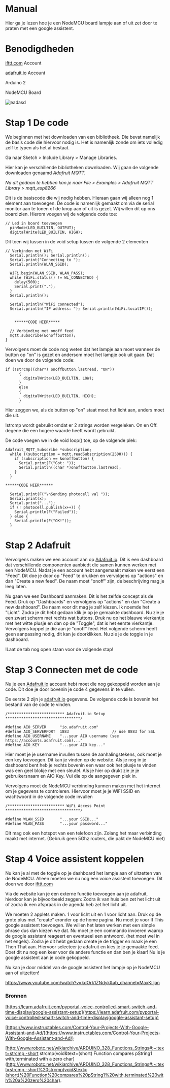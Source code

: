 # Manual

Hier ga je lezen hoe je een NodeMCU board lampje aan of uit zet door te praten met een google assistent.  

# Benodigdheden

[ifttt.com](http://ifttt.com) Account

[adafruit.io](http://adafruit.io) Account

Arduino 2 

NodeMCU Board

![eadasd](https://user-images.githubusercontent.com/58260542/96464476-26919900-1228-11eb-9c32-3b8806905fb2.jpg)



# Stap 1 De code

We beginnen met het downloaden van een bibliotheek. Die bevat namelijk de basis code die hiervoor nodig is. Het is namenlijk zonde om iets volledig zelf te typen als het  al bestaat.

Ga naar Sketch > Include Library > Manage Libraries. 

Hier kan je verschillende bibliotheken downloaden. Wij gaan de volgende downloaden genaamd *Adafruit MQTT.*

*Na dit gedaan te hebben kan je naar File > Examples > Adafruit MQTT Library > mqtt_esp8266*

Dit is de basiscode die wij nodig hebben. Hieraan gaan wij alleen nog 1 element aan toevoegen. De code is namenlijk gemaakt om via de serial monitor aan te tonen of de knop aan of uit is gezet. Wij willen dit op ons board zien. Hierom voegen wij de volgende code toe:

```arduino
// Led in board toevoegen
  pinMode(LED_BUILTIN, OUTPUT);
  digitalWrite(LED_BUILTIN, HIGH);
```

Dit toen wij tussen in de void setup tussen de volgende 2 elementen

```arduino
// Verbinden met WiFi
  Serial.println(); Serial.println();
  Serial.print("Connecting to ");
  Serial.println(WLAN_SSID);

  WiFi.begin(WLAN_SSID, WLAN_PASS);
  while (WiFi.status() != WL_CONNECTED) {
    delay(500);
    Serial.print(".");
  }
  Serial.println();

  Serial.println("WiFi connected");
  Serial.println("IP address: "); Serial.println(WiFi.localIP());

  
	******CODE HIER*****

  // Verbinding met onoff feed
  mqtt.subscribe(&onoffbutton);
}
```

Vervolgens moet de code nog weten dat het lampje aan moet wanneer de button op "on" is gezet en andersom moet het lampje ook uit gaan. Dat doen we door de volgende code:

```arduino
if (!strcmp((char*) onoffbutton.lastread, "ON"))
      {
        digitalWrite(LED_BUILTIN, LOW);
      }
      else
      {
        digitalWrite(LED_BUILTIN, HIGH);
      }
```

Hier zeggen we, als de button op "on" staat moet het licht aan, anders moet die uit.

!strcmp wordt gebruikt omdat er 2 strings worden vergeleken. On en Off. degene die een hogere waarde heeft wordt gebruikt.

De code voegen we in de void loop() toe, op de volgende plek:

```arduino
Adafruit_MQTT_Subscribe *subscription;
  while ((subscription = mqtt.readSubscription(2500))) {
    if (subscription == &onoffbutton) {
      Serial.print(F("Got: "));
      Serial.println((char *)onoffbutton.lastread);
    }
  }

******CODE HIER******

  Serial.print(F("\nSending photocell val "));
  Serial.print(x);
  Serial.print("...");
  if (! photocell.publish(x++)) {
    Serial.println(F("Failed"));
  } else {
    Serial.println(F("OK!"));
  }
```

# Stap 2 Adafruit

Vervolgens maken we een account aan op [Adafruit.io](http://adafruit.io). Dit is een dashboard dat verschillende componenten aanbiedt die samen kunnen werken met een NodeMCU. Nadat je een account hebt aangemaakt maken we eerst een "Feed". Dit doe je door op "Feed" te drukken en vervolgens op "actions" en dan "Create a new feed". De naam moet "onoff" zijn, de beschrijving mag je leeg laten.

Nu gaan we een Dashboard aanmaken. Dit is het zelfde concept als de Feed. Druk op "Dashboards" en vervolgens op "actions" en dan "Create a new dashboard". De naam voor dit mag je zelf kiezen. Ik noemde het "Licht". Zodra je dit hebt gedaan klik je op je gemaakte dashboard. Nu zie je een zwart scherm met rechts wat buttons. Druk nu op het blauwe vierkantje met het witte plusje en dan op de "Toggle", dat is het eerste vierkantje. Vervolgens koppel je die aan je "onoff" feed. Het volgende scherm heeft geen aanpassing nodig, dit kan je doorklikken. Nu zie je de toggle in je dashboard. 

!Laat de tab nog open staan voor de volgende stap! 

# Stap 3 Connecten met de code

Nu je een [Adafruit.io](http://adafruit.io) account hebt moet die nog gekoppeld worden aan je code. Dit doe je door bovenin je code 4 gegevens in te vullen.

De eerste 2 zijn je [adafruit.io](http://adafruit.io) gegevens. De volgende code is bovenin het bestand van de code te vinden.

```arduino
/************************* Adafruit.io Setup *********************************/

#define AIO_SERVER      "io.adafruit.com"
#define AIO_SERVERPORT  1883                   // use 8883 for SSL
#define AIO_USERNAME    "...your AIO username (see https://accounts.adafruit.com)..."
#define AIO_KEY         "...your AIO key..."
```

Hier moet je je username invullen tussen de aanhalingstekens, ook moet je een key toevoegen. Dit kan je vinden op de website. Als je nog in je dashboard bent heb je rechts bovenin een waar ook het plusje te vinden was een geel blokje met een sleutel. Als je hier op drukt zie je je gebruikersnaam en AIO Key. Vul die op de aangegeven plek in.

Vervolgens moet de NodeMCU verbinding kunnen maken met het internet om je gegevens te controleren. Hiervoor moet je je WiFI SSID en wachtwoord in de volgende code invullen

```arduino
/************************* WiFi Access Point *********************************/

#define WLAN_SSID       "...your SSID..."
#define WLAN_PASS       "...your password..."
```

DIt mag ook een hotspot van een telefoon zijn. Zolang het maar verbinding maakt met internet. (Gebruik geen 5Ghz routers, die pakt de NodeMCU niet)

# Stap 4 Voice assistent koppelen

Nu kan je al met de toggle op je dashboard het lampje aan of uitzetten van de NodeMCU. Alleen moeten we nu nog een voice assistent toevoegen. Dit doen we door [ifttt.com](http://ifttt.com) 

Via de website kan je een externe functie toevoegen aan je adafruit, hierdoor kan je bijvoorbeeld zeggen: Zodra ik van huis ben zet het licht uit of zodra ik een afspraak in de agenda heb zet het licht uit. 

We moeten 2 applets maken. 1 voor licht uit en 1 voor licht aan.  Druk op de grote plus met "create" eronder op de home pagina. Nu moet je voor If This google assistent toevoegen. We willen het laten werken met een simple phrase dus dan kiezen we dat. Nu moet je een commando invoeren waarop de google assistent reageert en eventueel een antwoord. (het moet wel in het engels). Zodra je dit hebt gedaan create je de trigger en maak je een Then That aan. Hiervoor selecteer je adafruit en kies je je gemaakte feed. Doet dit nu nog een keer voor de andere functie en dan ben je klaar! Nu is je google assistent aan je code gekoppeld.

Nu kan je door middel van de google assistent het lampje op je NodeMCU aan of uitzetten!

https://www.youtube.com/watch?v=kdOrk1ZNdyk&ab_channel=MaxKiljan

### Bronnen

[https://learn.adafruit.com/pyportal-voice-controlled-smart-switch-and-time-display/google-assistant-setup](https://learn.adafruit.com/pyportal-voice-controlled-smart-switch-and-time-display/google-assistant-setup)

[https://www.instructables.com/Control-Your-Projects-With-Google-Assistant-and-Ad/](https://www.instructables.com/Control-Your-Projects-With-Google-Assistant-and-Ad/)

[http://www.robotc.net/wikiarchive/ARDUINO_328_Functions_Strings#:~:text=strcmp,-short strcmp(void&text=(short) Function compares pString1 with,terminated with a zero char](http://www.robotc.net/wikiarchive/ARDUINO_328_Functions_Strings#:~:text=strcmp,-short%20strcmp(void&text=(short)%20Function%20compares%20pString1%20with,terminated%20with%20a%20zero%20char).
